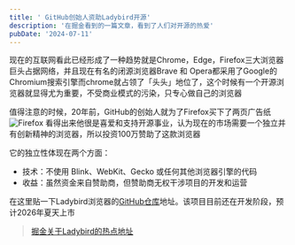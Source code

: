 ```yaml
---
title: ' GitHub创始人资助Ladybird开源'  
description: '在掘金看到的一篇文章，看到了人们对开源的热爱'  
pubDate: '2024-07-11'  
---
```


现在的互联网看此已经形成了一种趋势就是Chrome，Edge，Firefox三大浏览器巨头占据网络，并且现在有名的闭源浏览器Brave 和 Opera都采用了Google的Chromium搜索引擎而chrome就占领了「头头」地位了，这个时候有一个开源浏览器就显得尤为重要，不受商业模式的污染，只专心做自己的浏览器

值得注意的时候，20年前，GitHub的创始人就为了Firefox买下了两页广告纸
![Firefox](https://linexic.top/img/Firefox1.0.jpeg)
看得出来他很是喜爱和支持开源事业，认为现在的市场需要一个独立并有创新精神的浏览器，所以投资100万赞助了这款浏览器

它的独立性体现在两个方面：

- 技术：不使用 Blink、WebKit、Gecko 或任何其他浏览器引擎的代码
- 收益：虽然资金来自赞助商，但赞助商无权干涉项目的开发和运营

在这里贴一下Ladybird浏览器的[GitHub仓库](https://github.com/LadybirdBrowser/ladybird)地址。该项目目前还在开发阶段，预计2026年夏天上市

> [掘金关于Ladybird的热点地址](https://juejin.cn/post/7389145163857985587)
